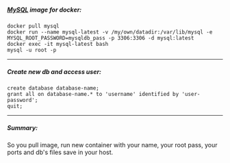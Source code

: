 ##### [MySQL](https://hub.docker.com/_/mysql/) image for docker:

```shell
docker pull mysql
docker run --name mysql-latest -v /my/own/datadir:/var/lib/mysql -e MYSQL_ROOT_PASSWORD=mysqldb_pass -p 3306:3306 -d mysql:latest
docker exec -it mysql-latest bash
mysql -u root -p
```
___

##### Create new db and access user:

```mysql
create database database-name;
grant all on database-name.* to 'username' identified by 'user-password';
quit;
```

___

##### Summary:

So you pull image, run new container with your name, your root pass, your ports and db's files save in your host.